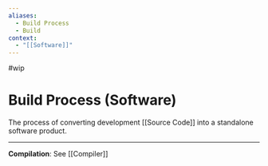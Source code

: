```yaml
---
aliases:
  - Build Process
  - Build
context:
  - "[[Software]]"
---
```


#wip

# Build Process (Software)

The process of converting development [[Source Code]] into a standalone software product.

---

**Compilation**: See [[Compiler]]
